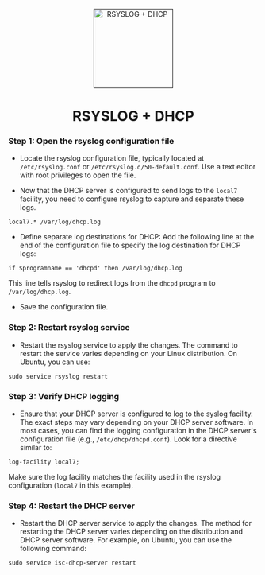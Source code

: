 <p align="center">
  <a href="">
    <img src="../img/rsyslog+dhcp.png" alt="RSYSLOG + DHCP" width="160" height="160">
  </a>
  <h1 align="center">RSYSLOG + DHCP</h1>
</p>

### Step 1: Open the rsyslog configuration file

- Locate the rsyslog configuration file, typically located at ``/etc/rsyslog.conf`` or ``/etc/rsyslog.d/50-default.conf``. Use a text editor with root privileges to open the file.

- Now that the DHCP server is configured to send logs to the ``local7`` facility, you need to configure rsyslog to capture and separate these logs.

````
local7.* /var/log/dhcp.log
````

- Define separate log destinations for DHCP: Add the following line at the end of the configuration file to specify the log destination for DHCP logs:

````
if $programname == 'dhcpd' then /var/log/dhcp.log
````

This line tells rsyslog to redirect logs from the ``dhcpd`` program to ``/var/log/dhcp.log``.

- Save the configuration file.

### Step 2: Restart rsyslog service

- Restart the rsyslog service to apply the changes. The command to restart the service varies depending on your Linux distribution. On Ubuntu, you can use:

````
sudo service rsyslog restart
````

### Step 3: Verify DHCP logging

- Ensure that your DHCP server is configured to log to the syslog facility. The exact steps may vary depending on your DHCP server software. In most cases, you can find the logging configuration in the DHCP server's configuration file (e.g., ``/etc/dhcp/dhcpd.conf``). Look for a directive similar to:

````
log-facility local7;
````

Make sure the log facility matches the facility used in the rsyslog configuration (``local7`` in this example).

### Step 4: Restart the DHCP server

- Restart the DHCP server service to apply the changes. The method for restarting the DHCP server varies depending on the distribution and DHCP server software. For example, on Ubuntu, you can use the following command:

````
sudo service isc-dhcp-server restart
````
